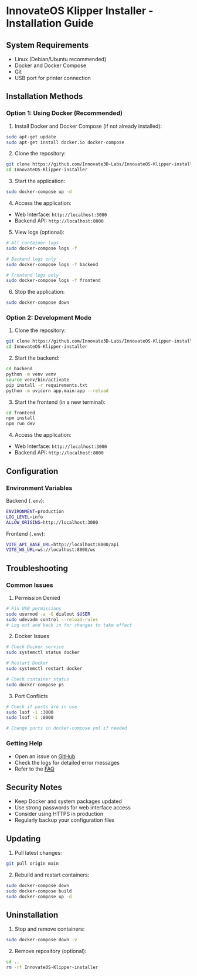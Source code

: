 # InnovateOS Klipper Installer - Installation Guide

## System Requirements

- Linux (Debian/Ubuntu recommended)
- Docker and Docker Compose
- Git
- USB port for printer connection

## Installation Methods

### Option 1: Using Docker (Recommended)

1. Install Docker and Docker Compose (if not already installed):
```bash
sudo apt-get update
sudo apt-get install docker.io docker-compose
```

2. Clone the repository:
```bash
git clone https://github.com/Innovate3D-Labs/InnovateOS-Klipper-installer.git
cd InnovateOS-Klipper-installer
```

3. Start the application:
```bash
sudo docker-compose up -d
```

4. Access the application:
- Web Interface: `http://localhost:3000`
- Backend API: `http://localhost:8000`

5. View logs (optional):
```bash
# All container logs
sudo docker-compose logs -f

# Backend logs only
sudo docker-compose logs -f backend

# Frontend logs only
sudo docker-compose logs -f frontend
```

6. Stop the application:
```bash
sudo docker-compose down
```

### Option 2: Development Mode

1. Clone the repository:
```bash
git clone https://github.com/Innovate3D-Labs/InnovateOS-Klipper-installer.git
cd InnovateOS-Klipper-installer
```

2. Start the backend:
```bash
cd backend
python -m venv venv
source venv/bin/activate
pip install -r requirements.txt
python -m uvicorn app.main:app --reload
```

3. Start the frontend (in a new terminal):
```bash
cd frontend
npm install
npm run dev
```

4. Access the application:
- Web Interface: `http://localhost:3000`
- Backend API: `http://localhost:8000`

## Configuration

### Environment Variables

Backend (`.env`):
```bash
ENVIRONMENT=production
LOG_LEVEL=info
ALLOW_ORIGINS=http://localhost:3000
```

Frontend (`.env`):
```bash
VITE_API_BASE_URL=http://localhost:8000/api
VITE_WS_URL=ws://localhost:8000/ws
```

## Troubleshooting

### Common Issues

1. Permission Denied
```bash
# Fix USB permissions
sudo usermod -a -G dialout $USER
sudo udevadm control --reload-rules
# Log out and back in for changes to take effect
```

2. Docker Issues
```bash
# Check Docker service
sudo systemctl status docker

# Restart Docker
sudo systemctl restart docker

# Check container status
sudo docker-compose ps
```

3. Port Conflicts
```bash
# Check if ports are in use
sudo lsof -i :3000
sudo lsof -i :8000

# Change ports in docker-compose.yml if needed
```

### Getting Help

- Open an issue on [GitHub](https://github.com/Innovate3D-Labs/InnovateOS-Klipper-installer/issues)
- Check the logs for detailed error messages
- Refer to the [FAQ](./faq.md)

## Security Notes

- Keep Docker and system packages updated
- Use strong passwords for web interface access
- Consider using HTTPS in production
- Regularly backup your configuration files

## Updating

1. Pull latest changes:
```bash
git pull origin main
```

2. Rebuild and restart containers:
```bash
sudo docker-compose down
sudo docker-compose build
sudo docker-compose up -d
```

## Uninstallation

1. Stop and remove containers:
```bash
sudo docker-compose down -v
```

2. Remove repository (optional):
```bash
cd ..
rm -rf InnovateOS-Klipper-installer
```
